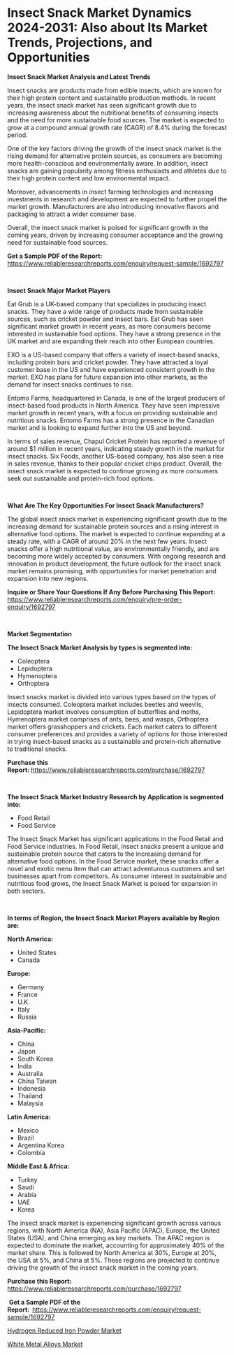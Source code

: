 <p><h1>Insect Snack Market Dynamics 2024-2031: Also about Its Market Trends, Projections, and Opportunities</h1></p><p><strong>Insect Snack Market Analysis and Latest Trends</strong></p>
<p><p>Insect snacks are products made from edible insects, which are known for their high protein content and sustainable production methods. In recent years, the insect snack market has seen significant growth due to increasing awareness about the nutritional benefits of consuming insects and the need for more sustainable food sources. The market is expected to grow at a compound annual growth rate (CAGR) of 8.4% during the forecast period.</p><p>One of the key factors driving the growth of the insect snack market is the rising demand for alternative protein sources, as consumers are becoming more health-conscious and environmentally aware. In addition, insect snacks are gaining popularity among fitness enthusiasts and athletes due to their high protein content and low environmental impact.</p><p>Moreover, advancements in insect farming technologies and increasing investments in research and development are expected to further propel the market growth. Manufacturers are also introducing innovative flavors and packaging to attract a wider consumer base.</p><p>Overall, the insect snack market is poised for significant growth in the coming years, driven by increasing consumer acceptance and the growing need for sustainable food sources.</p></p>
<p><strong>Get a Sample PDF of the Report:&nbsp;</strong> <a href="https://www.reliableresearchreports.com/enquiry/request-sample/1692797">https://www.reliableresearchreports.com/enquiry/request-sample/1692797</a></p>
<p>&nbsp;</p>
<p><strong>Insect Snack Major Market Players</strong></p>
<p><p>Eat Grub is a UK-based company that specializes in producing insect snacks. They have a wide range of products made from sustainable sources, such as cricket powder and insect bars. Eat Grub has seen significant market growth in recent years, as more consumers become interested in sustainable food options. They have a strong presence in the UK market and are expanding their reach into other European countries.</p><p>EXO is a US-based company that offers a variety of insect-based snacks, including protein bars and cricket powder. They have attracted a loyal customer base in the US and have experienced consistent growth in the market. EXO has plans for future expansion into other markets, as the demand for insect snacks continues to rise.</p><p>Entomo Farms, headquartered in Canada, is one of the largest producers of insect-based food products in North America. They have seen impressive market growth in recent years, with a focus on providing sustainable and nutritious snacks. Entomo Farms has a strong presence in the Canadian market and is looking to expand further into the US and beyond.</p><p>In terms of sales revenue, Chapul Cricket Protein has reported a revenue of around $1 million in recent years, indicating steady growth in the market for insect snacks. Six Foods, another US-based company, has also seen a rise in sales revenue, thanks to their popular cricket chips product. Overall, the insect snack market is expected to continue growing as more consumers seek out sustainable and protein-rich food options.</p></p>
<p>&nbsp;</p>
<p><strong>What Are The Key Opportunities For Insect Snack Manufacturers?</strong></p>
<p><p>The global insect snack market is experiencing significant growth due to the increasing demand for sustainable protein sources and a rising interest in alternative food options. The market is expected to continue expanding at a steady rate, with a CAGR of around 20% in the next few years. Insect snacks offer a high nutritional value, are environmentally friendly, and are becoming more widely accepted by consumers. With ongoing research and innovation in product development, the future outlook for the insect snack market remains promising, with opportunities for market penetration and expansion into new regions.</p></p>
<p><strong>Inquire or Share Your Questions If Any Before Purchasing This Report:</strong> <a href="https://www.reliableresearchreports.com/enquiry/pre-order-enquiry/1692797">https://www.reliableresearchreports.com/enquiry/pre-order-enquiry/1692797</a></p>
<p>&nbsp;</p>
<p><strong>Market Segmentation</strong></p>
<p><strong>The Insect Snack Market Analysis by types is segmented into:</strong></p>
<p><ul><li>Coleoptera</li><li>Lepidoptera</li><li>Hymenoptera</li><li>Orthoptera</li></ul></p>
<p><p>Insect snacks market is divided into various types based on the types of insects consumed. Coleoptera market includes beetles and weevils, Lepidoptera market involves consumption of butterflies and moths, Hymenoptera market comprises of ants, bees, and wasps, Orthoptera market offers grasshoppers and crickets. Each market caters to different consumer preferences and provides a variety of options for those interested in trying insect-based snacks as a sustainable and protein-rich alternative to traditional snacks.</p></p>
<p><strong>Purchase this Report:&nbsp;</strong><a href="https://www.reliableresearchreports.com/purchase/1692797">https://www.reliableresearchreports.com/purchase/1692797</a></p>
<p>&nbsp;</p>
<p><strong>The Insect Snack Market Industry Research by Application is segmented into:</strong></p>
<p><ul><li>Food Retail</li><li>Food Service</li></ul></p>
<p><p>The Insect Snack Market has significant applications in the Food Retail and Food Service industries. In Food Retail, insect snacks present a unique and sustainable protein source that caters to the increasing demand for alternative food options. In the Food Service market, these snacks offer a novel and exotic menu item that can attract adventurous customers and set businesses apart from competitors. As consumer interest in sustainable and nutritious food grows, the Insect Snack Market is poised for expansion in both sectors.</p></p>
<p>&nbsp;</p>
<p><strong>In terms of Region, the Insect Snack Market Players available by Region are:</strong></p>
<p>
    <p> <strong> North America: </strong>
        <ul>
            <li>United States</li>
            <li>Canada</li>
        </ul>
        </p> 
    <p> <strong> Europe: </strong>
        <ul>
            <li>Germany</li>
            <li>France</li>
            <li>U.K.</li>
            <li>Italy</li>
            <li>Russia</li>
        </ul>
        </p> 
    <p> <strong> Asia-Pacific: </strong>
        <ul>
            <li>China</li>
            <li>Japan</li>
            <li>South Korea</li>
            <li>India</li>
            <li>Australia</li>
            <li>China Taiwan</li>
            <li>Indonesia</li>
            <li>Thailand</li>
            <li>Malaysia</li>
        </ul>
        </p> 
    <p> <strong> Latin America: </strong>
        <ul>
            <li>Mexico</li>
            <li>Brazil</li>
            <li>Argentina Korea</li>
            <li>Colombia</li>
        </ul>
        </p> 
    <p> <strong> Middle East & Africa: </strong>
        <ul>
            <li>Turkey</li>
            <li>Saudi</li>
            <li>Arabia</li>
            <li>UAE</li>
            <li>Korea</li>
        </ul>
    </p>
    </p>
<p><p>The insect snack market is experiencing significant growth across various regions, with North America (NA), Asia Pacific (APAC), Europe, the United States (USA), and China emerging as key markets. The APAC region is expected to dominate the market, accounting for approximately 40% of the market share. This is followed by North America at 30%, Europe at 20%, the USA at 5%, and China at 5%. These regions are projected to continue driving the growth of the insect snack market in the coming years.</p></p>
<p><strong>Purchase this Report: </strong><a href="https://www.reliableresearchreports.com/purchase/1692797">https://www.reliableresearchreports.com/purchase/1692797</a></p>
<p>&nbsp;<strong>Get a Sample PDF of the Report:&nbsp;&nbsp;</strong><a href="https://www.reliableresearchreports.com/enquiry/request-sample/1692797">https://www.reliableresearchreports.com/enquiry/request-sample/1692797</a></p>
<p><strong></strong></p>
<p><p><a href="https://issuu.com/reportprime-2/docs/hydrogen-reduced-iron-powder-market-size-2030.pptx">Hydrogen Reduced Iron Powder Market</a></p><p><a href="https://issuu.com/reportprime-2/docs/white-metal-alloys-market-size-2030.pptx">White Metal Alloys Market</a></p></p>